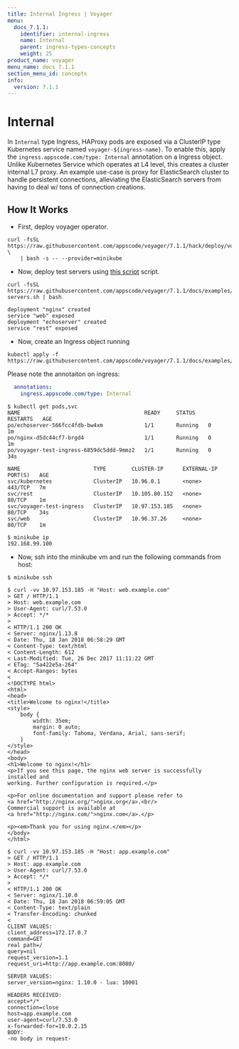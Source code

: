 ```yaml
---
title: Internal Ingress | Voyager
menu:
  docs_7.1.1:
    identifier: internal-ingress
    name: Internal
    parent: ingress-types-concepts
    weight: 25
product_name: voyager
menu_name: docs_7.1.1
section_menu_id: concepts
info:
  version: 7.1.1
---
```


# Internal

In `Internal` type Ingress, HAProxy pods are exposed via a ClusterIP type Kubernetes service named `voyager-${ingress-name}`. To enable this, apply the `ingress.appscode.com/type: Internal` annotation on a Ingress object. Unlike Kubernetes Service which operates at L4 level, this creates a cluster internal L7 proxy. An example use-case is proxy for ElasticSearch cluster to handle persistent connections, alleviating the ElasticSearch servers from having to deal w/ tons of connection creations.

## How It Works

- First, deploy voyager operator.

```console
curl -fsSL https://raw.githubusercontent.com/appscode/voyager/7.1.1/hack/deploy/voyager.sh \
    | bash -s -- --provider=minikube
```

- Now, deploy test servers using [this script](/docs/7.1.1/examples/ingress/types/internal/deploy-servers.sh) script.

```console
curl -fsSL https://raw.githubusercontent.com/appscode/voyager/7.1.1/docs/examples/ingress/types/internal/deploy-servers.sh | bash

deployment "nginx" created
service "web" exposed
deployment "echoserver" created
service "rest" exposed
```

- Now, create an Ingress object running

```console
kubectl apply -f https://raw.githubusercontent.com/appscode/voyager/7.1.1/docs/examples/ingress/types/internal/ing.yaml
```

Please note the annotaiton on ingress:

```yaml
  annotations:
    ingress.appscode.com/type: Internal
```

```console
$ kubectl get pods,svc
NAME                                       READY     STATUS    RESTARTS   AGE
po/echoserver-566fcc4fdb-bw4xm             1/1       Running   0          1m
po/nginx-d5dc44cf7-brgd4                   1/1       Running   0          1m
po/voyager-test-ingress-6859dc5ddd-9mmz2   1/1       Running   0          34s

NAME                       TYPE        CLUSTER-IP      EXTERNAL-IP   PORT(S)   AGE
svc/kubernetes             ClusterIP   10.96.0.1       <none>        443/TCP   7m
svc/rest                   ClusterIP   10.105.80.152   <none>        80/TCP    1m
svc/voyager-test-ingress   ClusterIP   10.97.153.185   <none>        80/TCP    34s
svc/web                    ClusterIP   10.96.37.26     <none>        80/TCP    1m

$ minikube ip
192.168.99.100
```

- Now, ssh into the minikube vm and run the following commands from host:

```console
$ minikube ssh

$ curl -vv 10.97.153.185 -H "Host: web.example.com"
> GET / HTTP/1.1
> Host: web.example.com
> User-Agent: curl/7.53.0
> Accept: */*
>
< HTTP/1.1 200 OK
< Server: nginx/1.13.8
< Date: Thu, 18 Jan 2018 06:58:29 GMT
< Content-Type: text/html
< Content-Length: 612
< Last-Modified: Tue, 26 Dec 2017 11:11:22 GMT
< ETag: "5a422e5a-264"
< Accept-Ranges: bytes
<
<!DOCTYPE html>
<html>
<head>
<title>Welcome to nginx!</title>
<style>
    body {
        width: 35em;
        margin: 0 auto;
        font-family: Tahoma, Verdana, Arial, sans-serif;
    }
</style>
</head>
<body>
<h1>Welcome to nginx!</h1>
<p>If you see this page, the nginx web server is successfully installed and
working. Further configuration is required.</p>

<p>For online documentation and support please refer to
<a href="http://nginx.org/">nginx.org</a>.<br/>
Commercial support is available at
<a href="http://nginx.com/">nginx.com</a>.</p>

<p><em>Thank you for using nginx.</em></p>
</body>
</html>
```

```console
$ curl -vv 10.97.153.185 -H "Host: app.example.com"
> GET / HTTP/1.1
> Host: app.example.com
> User-Agent: curl/7.53.0
> Accept: */*
>
< HTTP/1.1 200 OK
< Server: nginx/1.10.0
< Date: Thu, 18 Jan 2018 06:59:05 GMT
< Content-Type: text/plain
< Transfer-Encoding: chunked
<
CLIENT VALUES:
client_address=172.17.0.7
command=GET
real path=/
query=nil
request_version=1.1
request_uri=http://app.example.com:8080/

SERVER VALUES:
server_version=nginx: 1.10.0 - lua: 10001

HEADERS RECEIVED:
accept=*/*
connection=close
host=app.example.com
user-agent=curl/7.53.0
x-forwarded-for=10.0.2.15
BODY:
-no body in request-
```
